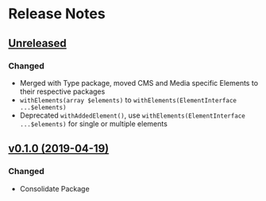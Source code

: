 # Release Notes

## [Unreleased](https://github.com/ixocreate/schema-package/compare/0.1.0...develop)

### Changed
- Merged with Type package, moved CMS and Media specific Elements to their respective packages
- `withElements(array $elements)` to `withElements(ElementInterface ...$elements)`
- Deprecated `withAddedElement()`, use `withElements(ElementInterface ...$elements)` for single or multiple elements

## [v0.1.0 (2019-04-19)](https://github.com/ixocreate/schema-package/compare/master...0.1.0)

### Changed
- Consolidate Package
